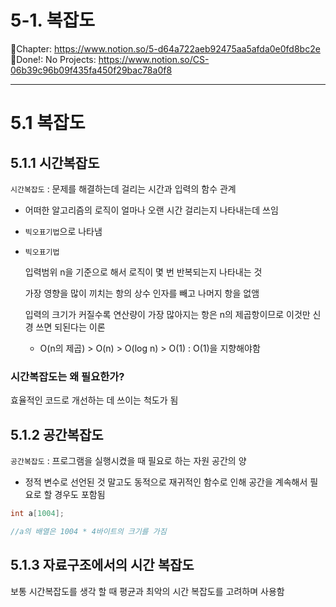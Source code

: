 # 5-1. 복잡도

Chapter: https://www.notion.so/5-d64a722aeb92475aa5afda0e0fd8bc2e
Done!: No
Projects: https://www.notion.so/CS-06b39c96b09f435fa450f29bac78a0f8

---

# 5.1 복잡도

## 5.1.1 시간복잡도

`시간복잡도` : 문제를 해결하는데 걸리는 시간과 입력의 함수 관계

- 어떠한 알고리즘의 로직이 얼마나 오랜 시간 걸리는지 나타내는데 쓰임
- `빅오표기법`으로 나타냄
- `빅오표기법`
    
    입력범위 n을 기준으로 해서 로직이 몇 번 반복되는지 나타내는 것
    
    가장 영향을 많이 끼치는 항의 상수 인자를 빼고 나머지 항을 없앰
    
    입력의 크기가 커질수록 연산량이 가장 많아지는 항은 n의 제곱항이므로 이것만 신경 쓰면 되된다는 이론
    
    - O(n의 제곱) > O(n) > O(log n) > O(1)  : O(1)을 지향해야함

### 시간복잡도는 왜 필요한가?

효율적인 코드로 개선하는 데 쓰이는 척도가 됨

## 5.1.2 공간복잡도

`공간복잡도` : 프로그램을 실행시켰을 때 필요로 하는 자원 공간의 양

- 정적 변수로 선언된 것 말고도 동적으로 재귀적인 함수로 인해 공간을 계속해서 필요로 할 경우도 포함됨

```cpp
int a[1004];

//a의 배열은 1004 * 4바이트의 크기를 가짐
```

## 5.1.3 자료구조에서의 시간 복잡도

보통 시간복잡도를 생각 할 때 평균과 최악의 시간 복잡도를 고려하며 사용함